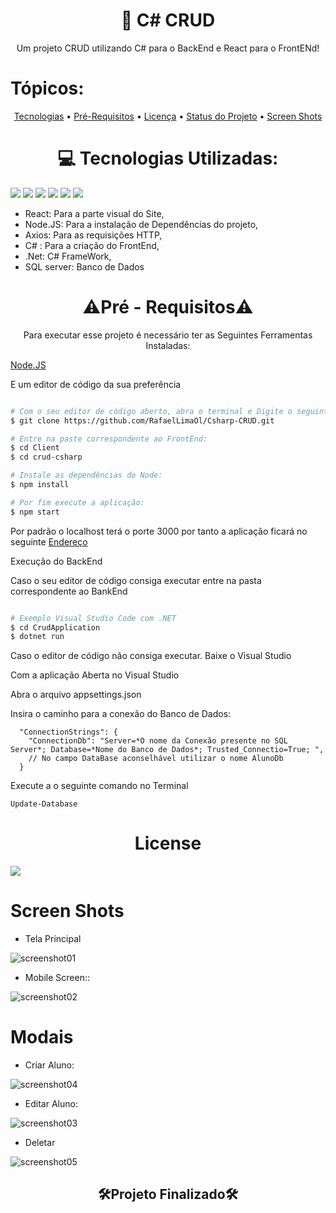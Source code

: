﻿# <h1 align="center">🔗 C# CRUD</h1>

<p align="center">Um projeto CRUD utilizando C# para o BackEnd e React para o FrontENd!</p>

# Tópicos:

<p align="center">
 <a href="#tecnologias">Tecnologias</a> • 
 <a href="#pre_req">Pré-Requisitos</a> • 
 <a href="#licenca">Licença</a> •
 <a href="#status">Status do Projeto</a> •
 <a href="#screen">Screen Shots</a>
</p>

<h1 align="center" id="tecnologias"> 💻 Tecnologias Utilizadas: </h1>

<img src="https://img.shields.io/static/v1?label=React&message=FrontEnd&color=61DAFB&style=for-the-badge&logo=ghost"/> <img src="https://img.shields.io/static/v1?label=Node.JS&message=Packets Manege&color=339933&style=for-the-badge&logo=ghost"/> <img src="https://img.shields.io/static/v1?label=Axios&message=HTTP Request&color=5A29E4&style=for-the-badge&logo=ghost"/> <img src="https://img.shields.io/static/v1?label=C Sharp&message=BakEnd&color=239120&style=for-the-badge&logo=ghost"/> <img src="https://img.shields.io/static/v1?label=.NET&message=FrameWord&color=512BD4&style=for-the-badge&logo=ghost"/>  <img src="https://img.shields.io/static/v1?label=SQL server&message=Banco de Dados&color=CC2927&style=for-the-badge&logo=ghost"/> 

- React: Para a parte visual do Site,  
- Node.JS: Para a instalação de Dependências do projeto, 
- Axios:  Para as requisições HTTP, 
- C# : Para a criação do FrontEnd,
- .Net: C# FrameWork,
- SQL server: Banco de Dados

<h1 align="center" id="pre_req">⚠Pré - Requisitos⚠</h1>
<p align="center">Para executar esse projeto é necessário ter as Seguintes Ferramentas Instaladas: </p>

 <span align="center"><a href="https://nodejs.org/en/download/">Node.JS</a></span>
 <p>E um editor de código da sua preferência</p>

```bash

# Com o seu editor de código aberto, abra o terminal e Digite o seguinte comando:
$ git clone https://github.com/RafaelLimaOl/Csharp-CRUD.git

# Entre na paste correspondente ao FrontEnd:
$ cd Client
$ cd crud-csharp

# Instale as dependências do Node:
$ npm install

# Por fim execute a aplicação:
$ npm start

```
<p>Por padrão o localhost terá o porte 3000 por tanto a aplicação ficará no seguinte <a href="http://localhost:3000">Endereço</a></p>

<p>Execução do BackEnd</p>
<p>Caso o seu editor de código consiga executar entre na pasta correspondente ao BankEnd</p>

``` bash

# Exemplo Visual Studio Code com .NET
$ cd CrudApplication
$ dotnet run

```

<p>Caso o editor de código não consiga executar. Baixe o Visual Studio</p>

<p>Com a aplicação Aberta no Visual Studio</p>
<p>Abra o arquivo appsettings.json</p>
<p>Insira o caminho para a conexão do Banco de Dados:</p>

```
  "ConnectionStrings": {
    "ConnectionDb": "Server=*O nome da Conexão presente no SQL Server*; Database=*Nome do Banco de Dados*; Trusted_Connectio=True; ",
    // No campo DataBase aconselhável utilizar o nome AlunoDb
  }
```

<p>Execute a o seguinte comando no Terminal</p>

```
Update-Database
```

<h1 align="center" id="licenca">License</h1>
<a href="https://github.com/RafaelLimaOl/Csharp-CRUD/blob/main/LICENSE.md"><img src="https://img.shields.io/static/v1?label=LICENSE&message=Link &color=5A29E4&style=for-the-badge&logo=ghost"/></a>


<h1 id="screen">Screen Shots</h1>

- Tela Principal

![screenshot01](https://user-images.githubusercontent.com/115644899/195409464-54c58e5a-b21b-47e9-91d6-39fba296bd68.png)

- Mobile Screen::

![screenshot02](https://user-images.githubusercontent.com/115644899/195409843-cbb0dd0d-6b56-460f-a7d5-a2f624045ab7.png)

<h1>Modais</h1>

- Criar Aluno:

![screenshot04](https://user-images.githubusercontent.com/115644899/195410159-d77cbd91-b5e7-499c-b89d-e9e1ee32be5e.png)

- Editar Aluno:

![screenshot03](https://user-images.githubusercontent.com/115644899/195410128-aaa5bcfb-8824-4213-a3fd-a95408bc85ac.png)

- Deletar

![screenshot05](https://user-images.githubusercontent.com/115644899/195410184-758b7d00-28c4-4619-8c8b-b3e0369a2d53.png)

<h2 align="center" id="status">🛠Projeto Finalizado🛠</h2>
